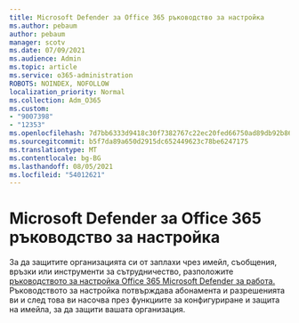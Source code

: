 ```yaml
---
title: Microsoft Defender за Office 365 ръководство за настройка
ms.author: pebaum
author: pebaum
manager: scotv
ms.date: 07/09/2021
ms.audience: Admin
ms.topic: article
ms.service: o365-administration
ROBOTS: NOINDEX, NOFOLLOW
localization_priority: Normal
ms.collection: Adm_O365
ms.custom:
- "9007398"
- "12353"
ms.openlocfilehash: 7d7bb6333d9418c30f7382767c22ec20fed66750ad89db92b86a6981bf55487d
ms.sourcegitcommit: b5f7da89a650d2915dc652449623c78be6247175
ms.translationtype: MT
ms.contentlocale: bg-BG
ms.lasthandoff: 08/05/2021
ms.locfileid: "54012621"
---
```

# <a name="microsoft-defender-for-office-365-setup-guide"></a>Microsoft Defender за Office 365 ръководство за настройка

За да защитите организацията си от заплахи чрез имейл, съобщения, връзки или инструменти за сътрудничество, разположите [ръководството за настройка Office 365 Microsoft Defender за работа.](https://admin.microsoft.com/adminportal/home#/modernonboarding/office365advancedthreatprotectionadvisor) Ръководството за настройка потвърждава абонамента и разрешенията ви и след това ви насочва през функциите за конфигуриране и защита на имейла, за да защити вашата организация.
